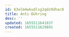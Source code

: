 ```yaml
---
id: 63elm4wkudlsg2qdz9dhac0
title: Anti-Dühring
desc: ''
updated: 1655511641837
created: 1655511629891
---
```


